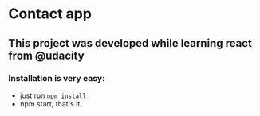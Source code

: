 # Contact app

## This project was developed while learning react from @udacity

### Installation is very easy:
- just run `npm install`
- npm start, that's it
